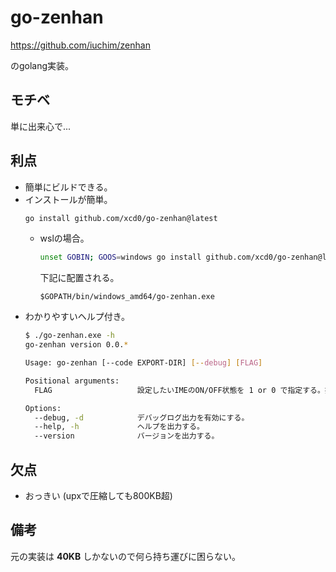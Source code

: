 # go-zenhan

https://github.com/iuchim/zenhan

のgolang実装。

## モチベ

単に出来心で...

## 利点

- 簡単にビルドできる。
- インストールが簡単。
	```sh
	go install github.com/xcd0/go-zenhan@latest
	```
	- wslの場合。
		```sh
		unset GOBIN; GOOS=windows go install github.com/xcd0/go-zenhan@latest
		```
		下記に配置される。
		```
		$GOPATH/bin/windows_amd64/go-zenhan.exe
		```
- わかりやすいヘルプ付き。
	```sh
	$ ./go-zenhan.exe -h
	go-zenhan version 0.0.*

	Usage: go-zenhan [--code EXPORT-DIR] [--debug] [FLAG]

	Positional arguments:
	  FLAG                   設定したいIMEのON/OFF状態を 1 or 0 で指定する。指定がないとき現在の状態を出力する。

	Options:
	  --debug, -d            デバッグログ出力を有効にする。
	  --help, -h             ヘルプを出力する。
	  --version              バージョンを出力する。
	```

## 欠点

- おっきい (upxで圧縮しても800KB超)

## 備考

元の実装は **40KB** しかないので何ら持ち運びに困らない。


